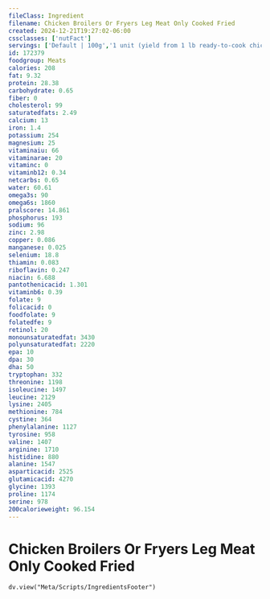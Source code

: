 ```yaml
---
fileClass: Ingredient
filename: Chicken Broilers Or Fryers Leg Meat Only Cooked Fried
created: 2024-12-21T19:27:02-06:00
cssclasses: ['nutFact']
servings: ['Default | 100g','1 unit (yield from 1 lb ready-to-cook chicken) | 56','1 leg, bone and skin removed | 94']
id: 172379
foodgroup: Meats
calories: 208
fat: 9.32
protein: 28.38
carbohydrate: 0.65
fiber: 0
cholesterol: 99
saturatedfats: 2.49
calcium: 13
iron: 1.4
potassium: 254
magnesium: 25
vitaminaiu: 66
vitaminarae: 20
vitaminc: 0
vitaminb12: 0.34
netcarbs: 0.65
water: 60.61
omega3s: 90
omega6s: 1860
pralscore: 14.861
phosphorus: 193
sodium: 96
zinc: 2.98
copper: 0.086
manganese: 0.025
selenium: 18.8
thiamin: 0.083
riboflavin: 0.247
niacin: 6.688
pantothenicacid: 1.301
vitaminb6: 0.39
folate: 9
folicacid: 0
foodfolate: 9
folatedfe: 9
retinol: 20
monounsaturatedfat: 3430
polyunsaturatedfat: 2220
epa: 10
dpa: 30
dha: 50
tryptophan: 332
threonine: 1198
isoleucine: 1497
leucine: 2129
lysine: 2405
methionine: 784
cystine: 364
phenylalanine: 1127
tyrosine: 958
valine: 1407
arginine: 1710
histidine: 880
alanine: 1547
asparticacid: 2525
glutamicacid: 4270
glycine: 1393
proline: 1174
serine: 978
200calorieweight: 96.154
---
```


# Chicken Broilers Or Fryers Leg Meat Only Cooked Fried

```dataviewjs
dv.view("Meta/Scripts/IngredientsFooter")
```